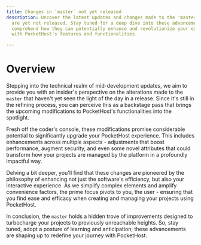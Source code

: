```yaml
---
title: Changes in `master` not yet released
description: Uncover the latest updates and changes made to the 'master' that
  are yet not released. Stay tuned for a deep dive into these advancements to
  comprehend how they can potentially enhance and revolutionize your experience
  with PocketHost's features and functionalities.

---
```


# Overview

Stepping into the technical realm of mid-development updates, we aim to provide you with an insider's perspective on the alterations made to the `master` that haven't yet seen the light of the day in a release. Since it's still in the refining process, you can perceive this as a backstage pass that brings the upcoming modifications to PocketHost's functionalities into the spotlight.

Fresh off the coder's console, these modifications promise considerable potential to significantly upgrade your PocketHost experience. This includes enhancements across multiple aspects - adjustments that boost performance, augment security, and even some novel attributes that could transform how your projects are managed by the platform in a profoundly impactful way. 

Delving a bit deeper, you'll find that these changes are pioneered by the philosophy of enhancing not just the software's efficiency, but also your interactive experience. As we simplify complex elements and amplify convenience factors, the prime focus pivots to you, the user - ensuring that you find ease and efficacy when creating and managing your projects using PocketHost. 

In conclusion, the `master` holds a hidden trove of improvements designed to turbocharge your projects to previously unreachable heights. So, stay tuned, adopt a posture of learning and anticipation; these advancements are shaping up to redefine your journey with PocketHost.


